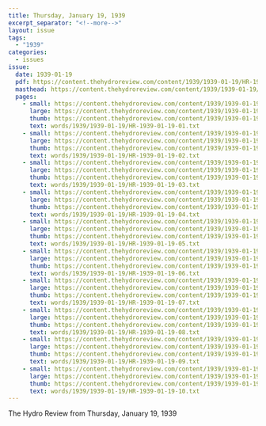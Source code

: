 ```yaml
---
title: Thursday, January 19, 1939
excerpt_separator: "<!--more-->"
layout: issue
tags:
  - "1939"
categories:
  - issues
issue:
  date: 1939-01-19
  pdf: https://content.thehydroreview.com/content/1939/1939-01-19/HR-1939-01-19.pdf
  masthead: https://content.thehydroreview.com/content/1939/1939-01-19/masthead/HR-1939-01-19.jpg
  pages:
    - small: https://content.thehydroreview.com/content/1939/1939-01-19/small/HR-1939-01-19-01.jpg
      large: https://content.thehydroreview.com/content/1939/1939-01-19/large/HR-1939-01-19-01.jpg
      thumb: https://content.thehydroreview.com/content/1939/1939-01-19/thumbnails/HR-1939-01-19-01.jpg
      text: words/1939/1939-01-19/HR-1939-01-19-01.txt
    - small: https://content.thehydroreview.com/content/1939/1939-01-19/small/HR-1939-01-19-02.jpg
      large: https://content.thehydroreview.com/content/1939/1939-01-19/large/HR-1939-01-19-02.jpg
      thumb: https://content.thehydroreview.com/content/1939/1939-01-19/thumbnails/HR-1939-01-19-02.jpg
      text: words/1939/1939-01-19/HR-1939-01-19-02.txt
    - small: https://content.thehydroreview.com/content/1939/1939-01-19/small/HR-1939-01-19-03.jpg
      large: https://content.thehydroreview.com/content/1939/1939-01-19/large/HR-1939-01-19-03.jpg
      thumb: https://content.thehydroreview.com/content/1939/1939-01-19/thumbnails/HR-1939-01-19-03.jpg
      text: words/1939/1939-01-19/HR-1939-01-19-03.txt
    - small: https://content.thehydroreview.com/content/1939/1939-01-19/small/HR-1939-01-19-04.jpg
      large: https://content.thehydroreview.com/content/1939/1939-01-19/large/HR-1939-01-19-04.jpg
      thumb: https://content.thehydroreview.com/content/1939/1939-01-19/thumbnails/HR-1939-01-19-04.jpg
      text: words/1939/1939-01-19/HR-1939-01-19-04.txt
    - small: https://content.thehydroreview.com/content/1939/1939-01-19/small/HR-1939-01-19-05.jpg
      large: https://content.thehydroreview.com/content/1939/1939-01-19/large/HR-1939-01-19-05.jpg
      thumb: https://content.thehydroreview.com/content/1939/1939-01-19/thumbnails/HR-1939-01-19-05.jpg
      text: words/1939/1939-01-19/HR-1939-01-19-05.txt
    - small: https://content.thehydroreview.com/content/1939/1939-01-19/small/HR-1939-01-19-06.jpg
      large: https://content.thehydroreview.com/content/1939/1939-01-19/large/HR-1939-01-19-06.jpg
      thumb: https://content.thehydroreview.com/content/1939/1939-01-19/thumbnails/HR-1939-01-19-06.jpg
      text: words/1939/1939-01-19/HR-1939-01-19-06.txt
    - small: https://content.thehydroreview.com/content/1939/1939-01-19/small/HR-1939-01-19-07.jpg
      large: https://content.thehydroreview.com/content/1939/1939-01-19/large/HR-1939-01-19-07.jpg
      thumb: https://content.thehydroreview.com/content/1939/1939-01-19/thumbnails/HR-1939-01-19-07.jpg
      text: words/1939/1939-01-19/HR-1939-01-19-07.txt
    - small: https://content.thehydroreview.com/content/1939/1939-01-19/small/HR-1939-01-19-08.jpg
      large: https://content.thehydroreview.com/content/1939/1939-01-19/large/HR-1939-01-19-08.jpg
      thumb: https://content.thehydroreview.com/content/1939/1939-01-19/thumbnails/HR-1939-01-19-08.jpg
      text: words/1939/1939-01-19/HR-1939-01-19-08.txt
    - small: https://content.thehydroreview.com/content/1939/1939-01-19/small/HR-1939-01-19-09.jpg
      large: https://content.thehydroreview.com/content/1939/1939-01-19/large/HR-1939-01-19-09.jpg
      thumb: https://content.thehydroreview.com/content/1939/1939-01-19/thumbnails/HR-1939-01-19-09.jpg
      text: words/1939/1939-01-19/HR-1939-01-19-09.txt
    - small: https://content.thehydroreview.com/content/1939/1939-01-19/small/HR-1939-01-19-10.jpg
      large: https://content.thehydroreview.com/content/1939/1939-01-19/large/HR-1939-01-19-10.jpg
      thumb: https://content.thehydroreview.com/content/1939/1939-01-19/thumbnails/HR-1939-01-19-10.jpg
      text: words/1939/1939-01-19/HR-1939-01-19-10.txt
---
```


The Hydro Review from Thursday, January 19, 1939

<!--more-->

